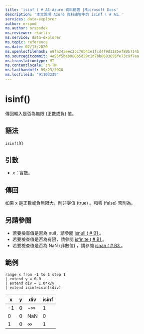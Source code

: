 ```yaml
---
title: 'isinf ( # A1-Azure 資料總管 |Microsoft Docs'
description: '本文說明 Azure 資料總管中的 isinf ( # A1。'
services: data-explorer
author: orspod
ms.author: orspodek
ms.reviewer: rkarlin
ms.service: data-explorer
ms.topic: reference
ms.date: 02/13/2020
ms.openlocfilehash: e9fa24aeec2cc70b41e1fcd4f9d1185ef80b714b
ms.sourcegitcommit: 4e95f5beb060b5d29c1d7bb8683695fe73c9f7ea
ms.translationtype: MT
ms.contentlocale: zh-TW
ms.lasthandoff: 09/23/2020
ms.locfileid: "91103239"
---
```

# <a name="isinf"></a>isinf()

傳回輸入是否為無限 (正數或負) 值。  

## <a name="syntax"></a>語法

`isinf(`*X*`)`

## <a name="arguments"></a>引數

* *x*：實數。

## <a name="returns"></a>傳回

如果 x 是正數或負無限大，則非零值 (true) 。和零 (false) 否則為。

## <a name="see-also"></a>另請參閱

* 若要檢查值是否為 null，請參閱 [isnull ( # B1 ](isnullfunction.md)。
* 若要檢查值是否為有限，請參閱 [isfinite ( # B1 ](isfinitefunction.md)。
* 若要檢查值是否為 NaN (非數位) ，請參閱 [isnan ( # B3 ](isnanfunction.md)。

## <a name="example"></a>範例

```kusto
range x from -1 to 1 step 1
| extend y = 0.0
| extend div = 1.0*x/y
| extend isinf=isinf(div)
```

|x|y|div|isinf|
|---|---|---|---|
|-1|0|-∞|1|
|0|0|NaN|0|
|1|0|∞|1|
